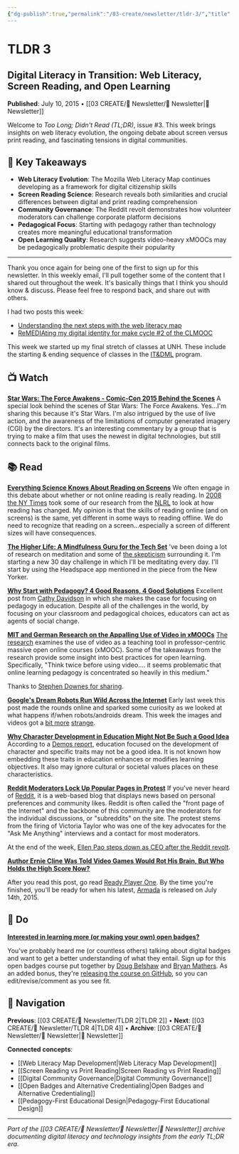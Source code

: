 ```yaml
---
{"dg-publish":true,"permalink":"/03-create/newsletter/tldr-3/","title":"Digital Literacy in Transition: Web Literacy, Screen Reading, and Open Learning","tags":["early-newsletter","web-literacy","digital-identity","screen-reading","open-badges","xmoocs","reddit-protest"],"created":"2015-07-10","updated":"2025-07-30"}
---
```



# TLDR 3

## Digital Literacy in Transition: Web Literacy, Screen Reading, and Open Learning

**Published**: July 10, 2015 • [[03 CREATE/📧 Newsletter/📧 Newsletter\|📧 Newsletter]]

Welcome to *Too Long; Didn't Read (TL;DR)*, issue #3. This week brings insights on web literacy evolution, the ongoing debate about screen versus print reading, and fascinating tensions in digital communities.

## 🔖 Key Takeaways
- **Web Literacy Evolution**: The Mozilla Web Literacy Map continues developing as a framework for digital citizenship skills
- **Screen Reading Science**: Research reveals both similarities and crucial differences between digital and print reading comprehension
- **Community Governance**: The Reddit revolt demonstrates how volunteer moderators can challenge corporate platform decisions
- **Pedagogical Focus**: Starting with pedagogy rather than technology creates more meaningful educational transformation
- **Open Learning Quality**: Research suggests video-heavy xMOOCs may be pedagogically problematic despite their popularity

---
Thank you once again for being one of the first to sign up for this newsletter. In this weekly email, I'll pull together some of the content that I shared out throughout the week. It's basically things that I think you should know & discuss. Please feel free to respond back, and share out with others.

I had two posts this week:

- [Understanding the next steps with the web literacy map](http://wiobyrne.com/understanding-the-next-steps-with-the-web-literacy-map/)
- [ReMEDIAting my digital identity for make cycle #2 of the CLMOOC](http://wiobyrne.com/remediating-my-digital-identity-for-make-cycle-2-clmooc/)

This week we started up my final stretch of classes at UNH. These include the starting & ending sequence of classes in the [IT&DML](http://wiobyrne.com/course-sequence-for-the-instructional-technology-digital-media-literacy-program/) program.

## 📺 Watch

**[Star Wars: The Force Awakens - Comic-Con 2015 Behind the Scenes](https://www.youtube.com/watch?v=CTNJ51ghzdY)**
A special look behind the scenes of Star Wars: The Force Awakens. Yes...I'm sharing this because it's Star Wars. I'm also intrigued by the use of live action, and the awareness of the limitations of computer generated imagery (CGI) by the directors. It's an interesting commentary by a group that is trying to make a film that uses the newest in digital technologies, but still connects back to the original films.

## 📚 Read

**[Everything Science Knows About Reading on Screens](https://www.fastcompany.com/3048297/everything-science-knows-about-reading-on-screens)**
We often engage in this debate about whether or not online reading is really reading. In [2008 the NY Times](http://www.nytimes.com/2008/07/27/books/27reading.html?hp) took some of our research from the [NLRL](http://newliteracies.uconn.edu/) to look at how reading has changed. My opinion is that the skills of reading online (and on screens) is the same, yet different in some ways to reading offline. We do need to recognize that reading on a screen...especially a screen of different sizes will have consequences.

**[The Higher Life: A Mindfulness Guru for the Tech Set](https://www.newyorker.com/magazine/2015/07/06/the-higher-life)**
've been doing a lot of research on meditation and some of [the skepticism](http://blogs.scientificamerican.com/cross-check/meta-meditation-a-skeptic-meditates-on-meditation/) surrounding it. I'm starting a new 30 day challenge in which I'll be meditating every day. I'll start by using the Headspace app mentioned in the piece from the New Yorker.

**[Why Start with Pedagogy? 4 Good Reasons, 4 Good Solutions](https://hybridpedagogy.org/why-start-with-pedagogy-4-good-reasons-4-good-solutions/)**
Excellent post from [Cathy Davidson](https://twitter.com/cathyndavidson) in which she makes the case for focusing on pedagogy in education. Despite all of the challenges in the world, by focusing on your classroom and pedagogical choices, educators can act as agents of social change.

**[MIT and German Research on the Appalling Use of Video in xMOOCs](https://www.tonybates.ca/2015/07/08/mit-and-german-research-on-the-appalling-use-of-video-in-xmoocs/)**
[The research](http://ssrn.com/abstract=2577882) examines the use of video as a teaching tool in professor-centric massive open online courses (xMOOC). Some of the takeaways from the research provide some insight into best practices for open learning. Specifically, "Think twice before using video.... it seems problematic that online learning pedagogy is concentrated so heavily in this medium."  
  
Thanks to [Stephen Downes for sharing](http://www.downes.ca/cgi-bin/page.cgi?post=64158).

**[Google's Dream Robots Run Wild Across the Internet](https://www.theguardian.com/technology/2015/jul/02/google-electric-sheep-image-processing-neural-network-algorithm)**
Early last week this post made the rounds online and sparked some curiosity as we looked at what happens if/when robots/androids dream. This week the images and videos got a [bit more](http://boingboing.net/2015/07/07/googles-deep-dreaming-fills.html) [strange](http://boingboing.net/2015/07/08/fhtagn-the-inceptionized-rout.html).

**[Why Character Development in Education Might Not Be Such a Good Idea](https://www.opendemocracy.net/en/opendemocracyuk/why-character-development-in-education-might-not-be-such-good-idea/)**
According to a [Demos report](http://www.demos.co.uk/publications/character-nation), education focused on the development of character and specific traits may not be a good idea. It is not known how embedding these traits in education enhances or modifies learning objectives. It also may ignore cultural or societal values places on these characteristics.

**[Reddit Moderators Lock Up Popular Pages in Protest](https://techcrunch.com/2015/07/02/reddit-is-blowing-up/)**
If you've never heard of [Reddit](http://www.reddit.com/), it is a web-based blog that displays news based on personal preferences and community likes. Reddit is often called the "front page of the Internet" and the backbone of this community are the moderators for the individual discussions, or "subreddits" on the site. The protest stems from the firing of Victoria Taylor who was one of the key advocates for the "Ask Me Anything" interviews and a contact for most moderators.   
  
At the end of the week, [Ellen Pao steps down as CEO after the Reddit revolt](http://www.wired.com/2015/07/reddit-ceo-ellen-pao-steps-down-huffman-replacement/).

**[Author Ernie Cline Was Told Video Games Would Rot His Brain, But Who Holds the High Score Now?](http://www.motherjones.com/media/2015/06/ernest-cline-armada-ready-player-one-steven-spielberg-virtual-reality)**

After you read this post, go read [Ready Player One](http://www.amazon.com/Ready-Player-One-A-Novel/dp/0307887448). By the time you're finished, you'll be ready for when his latest, [Armada](http://www.amazon.com/gp/product/0804137250/ref=pd_lpo_sbs_dp_ss_2?pf_rd_p=1944687562&pf_rd_s=lpo-top-stripe-1&pf_rd_t=201&pf_rd_i=0307887448&pf_rd_m=ATVPDKIKX0DER&pf_rd_r=00G02FMDE6QJAFRH5HXC) is released on July 14th, 2015.

## 🔨 Do

**[Interested in learning more (or making your own) open badges?](http://dougbelshaw.com/blog/2015/07/10/open-badges-101/)**

You've probably heard me (or countless others) talking about digital badges and want to get a better understanding of what they entail. Sign up for this open badges course put together by [Doug Belshaw](https://twitter.com/dajbelshaw/) and [Bryan Mathers](http://twitter.com/BryanMMathers). As an added bonus, they're [releasing the course on GitHub](https://github.com/thinkoutloudclub/badge-course/wiki/Help-improve-the-Open-Badges-101-course), so you can edit/revise/comment as you see fit.

## 🔗 Navigation

**Previous**: [[03 CREATE/📧 Newsletter/TLDR 2\|TLDR 2]] • **Next**: [[03 CREATE/📧 Newsletter/TLDR 4\|TLDR 4]] • **Archive**: [[03 CREATE/📧 Newsletter/📧 Newsletter\|📧 Newsletter]]

**Connected concepts**:
- [[Web Literacy Map Development\|Web Literacy Map Development]]
- [[Screen Reading vs Print Reading\|Screen Reading vs Print Reading]]
- [[Digital Community Governance\|Digital Community Governance]]
- [[Open Badges and Alternative Credentialing\|Open Badges and Alternative Credentialing]]
- [[Pedagogy-First Educational Design\|Pedagogy-First Educational Design]]

---

*Part of the [[03 CREATE/📧 Newsletter/📧 Newsletter\|📧 Newsletter]] archive documenting digital literacy and technology insights from the early TL;DR era.*
